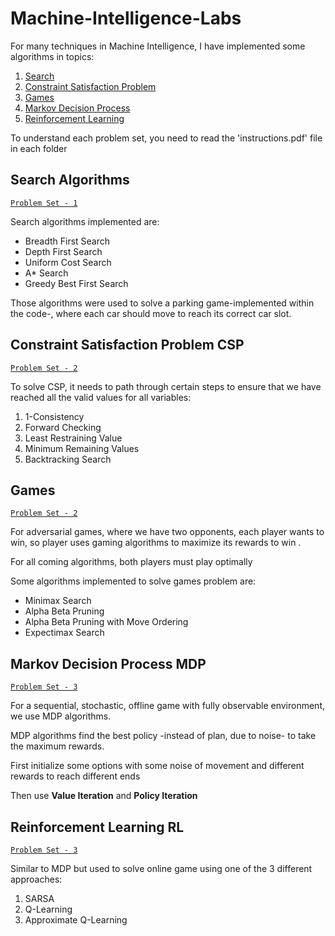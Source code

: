 # Machine-Intelligence-Labs
For many techniques in Machine Intelligence, I have implemented some algorithms in topics:
1. [Search](#search-algorithms)
2. [Constraint Satisfaction Problem](#Constraint-Satisfaction-Problem-CSP)
3. [Games](#Games)
4. [Markov Decision Process](#Markov-Decision-Process-MDP)
5. [Reinforcement Learning](#Reinforcement-Learning-RL)

To understand each problem set, you need to read the 'instructions.pdf' file in each folder

## Search Algorithms 
[`Problem Set - 1`](https://github.com/reem-atalah/Machine-Intelligence-Labs/tree/master/Problem%20Set%201%20-%20Student%20Version)

Search algorithms implemented are:
* Breadth First Search
* Depth First Search
* Uniform Cost Search
* A* Search
* Greedy Best First Search

Those algorithms were used to solve a parking game-implemented within the code-, where each car should move to reach its correct car slot.


## Constraint Satisfaction Problem CSP
[`Problem Set - 2`](https://github.com/reem-atalah/Machine-Intelligence-Labs/tree/master/Problem%20Set%202%20-%20Student%20Version/Problem%20Set%202%20-%20Student%20Version)

To solve CSP, it needs to path through certain steps to ensure that we have reached all the valid values for all variables:
1. 1-Consistency
2. Forward Checking
3. Least Restraining Value
4. Minimum Remaining Values
5. Backtracking Search

## Games 
[`Problem Set - 2`](https://github.com/reem-atalah/Machine-Intelligence-Labs/tree/master/Problem%20Set%202%20-%20Student%20Version/Problem%20Set%202%20-%20Student%20Version)

For adversarial games, where we have two opponents, each player wants to win, so player uses gaming algorithms to maximize its rewards to win .

For all coming algorithms, both players must play optimally 

Some algorithms implemented to solve games problem are:
* Minimax Search
* Alpha Beta Pruning
* Alpha Beta Pruning with Move Ordering
* Expectimax Search

## Markov Decision Process MDP
[`Problem Set - 3`](https://github.com/reem-atalah/Machine-Intelligence-Labs/tree/master/Problem%20Set%203%20-%20Student%20Version/Problem%20Set%203%20-%20Student%20Version)

For a sequential, stochastic, offline game with fully observable environment, we use MDP algorithms. 

MDP algorithms find the best policy -instead of plan, due to noise- to take the maximum rewards.

First initialize some options with some noise of movement and different rewards to reach different ends

Then use **Value Iteration** and **Policy Iteration**

## Reinforcement Learning RL
[`Problem Set - 3`](https://github.com/reem-atalah/Machine-Intelligence-Labs/tree/master/Problem%20Set%203%20-%20Student%20Version/Problem%20Set%203%20-%20Student%20Version)

Similar to MDP but used to solve online game using one of the 3 different approaches:
1. SARSA
2. Q-Learning
3. Approximate Q-Learning





